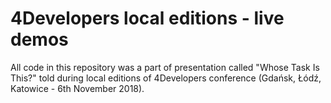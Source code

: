 # 4Developers local editions - live demos
All code in this repository was a part of presentation called "Whose Task Is This?" told during local editions of 4Developers conference (Gdańsk, Łódź, Katowice - 6th November 2018).